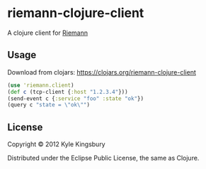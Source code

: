 # riemann-clojure-client

A clojure client for [Riemann](http://aphyr.github.com/riemann)

## Usage

Download from clojars: https://clojars.org/riemann-clojure-client

``` clojure
(use 'riemann.client)
(def c (tcp-client {:host "1.2.3.4"}))
(send-event c {:service "foo" :state "ok"})
(query c "state = \"ok\"")
```

## License

Copyright © 2012 Kyle Kingsbury

Distributed under the Eclipse Public License, the same as Clojure.
